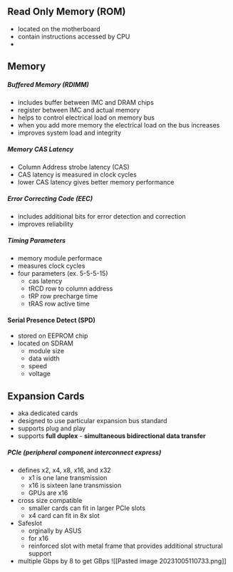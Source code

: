 
## Read Only Memory (ROM)
- located on the motherboard
- contain instructions accessed by CPU
- 

## Memory
##### Buffered Memory (RDIMM)
- includes buffer between IMC and DRAM chips
- register between IMC and actual memory
- helps to control electrical load on memory bus
- when you add more memory the electrical load on the bus increases
- improves system load and integrity

##### Memory CAS Latency
- Column Address strobe latency (CAS)
- CAS latency is measured in clock cycles
- lower CAS latency gives better memory performance

##### Error Correcting Code (EEC)
- includes additional bits for error detection and correction
- improves reliability

##### Timing Parameters
- memory module performace
- measures clock cycles
- four parameters (ex. 5-5-5-15)
	- cas latency
	- tRCD row to column address
	- tRP row precharge time
	- tRAS row active time
#### Serial Presence Detect (SPD)
- stored on EEPROM chip
- located on SDRAM
	- module size
	- data width
	- speed
	- voltage
## Expansion Cards
- aka dedicated cards
- designed to use particular expansion bus standard
- supports plug and play
- supports **full duplex** - **simultaneous bidirectional data transfer**

##### PCIe (peripheral component interconnect express)
- defines x2, x4, x8, x16, and x32
	- x1 is one lane transmission
	- x16 is sixteen lane transmission
	- GPUs are x16
- cross size compatible
	- smaller cards can fit in larger PCIe slots
	- x4 card can fit in 8x slot
- Safeslot
	- orginally by ASUS
	- for x16
	- reinforced slot with metal frame that provides additional structural support
- multiple Gbps by 8 to get GBps
![[Pasted image 20231005110733.png]]